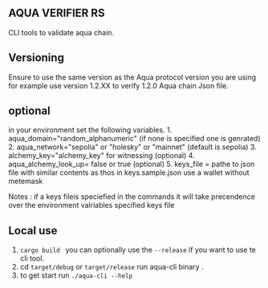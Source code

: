 ## AQUA VERIFIER RS
CLI tools to validate aqua chain.

## Versioning
Ensure to use the same version as the Aqua protocol version you are using for example use version 1.2.XX to verify  1.2.0 Aqua chain Json file.

## optional
in your environment set the following variables.
    1. aqua_domain="random_alphanumeric" (if none is specified one is genrated)
    2. aqua_network="sepolia" or  "holesky" or "mainnet" (default is sepolia)
    3. alchemy_key="alchemy_key" for witnessing  (optional)
    4. aqua_alchemy_look_up=  false or true (optional)
    5. keys_file = pathe to json file with similar contents as thos in keys.sample.json use a wallet without metemask

Notes : if a keys fileis speciefied in the commands it will take precendence over the environment  valriables specified keys file

## Local use
1. `cargo build ` you can optionally use the `--release` if you want to use te cli tool.
2. cd `target/debug` or `target/release` run aqua-cli binary .
3. to get start run `./aqua-cli --help`
